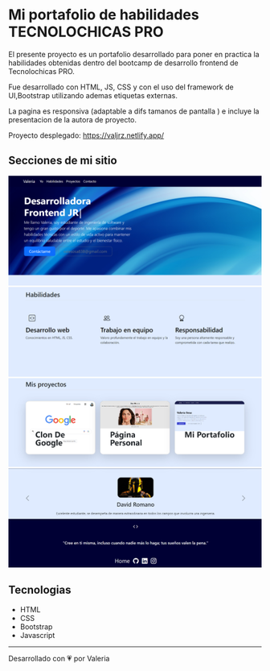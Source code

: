 # Mi portafolio de habilidades TECNOLOCHICAS PRO


El presente proyecto es un portafolio desarrollado para poner en practica la habilidades obtenidas dentro del bootcamp de desarrollo frontend de Tecnolochicas PRO.

Fue desarrollado con HTML, JS, CSS y con el uso del framework de UI,Bootstrap utilizando ademas etiquetas externas. 

La pagina es responsiva (adaptable a difs tamanos de pantalla ) e incluye la presentacion de la autora de proyecto.

Proyecto desplegado: https://valjrz.netlify.app/

## Secciones de mi sitio
![Contacto](assets/README/1.png)
![Contacto](assets/README/2.png)
![Contacto](assets/README/3.png)
![Contacto](assets/README/4.png)

## Tecnologias 

* HTML
* CSS
* Bootstrap 
* Javascript
---
Desarrollado con 💗 por Valeria

